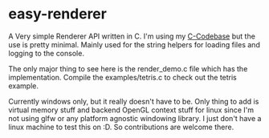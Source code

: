 # easy-renderer

A Very simple Renderer API written in C.
I'm using my [C-Codebase](https://github.com/PixelRifts/c-codebase) but the use is pretty minimal.
Mainly used for the string helpers for loading files and logging to the console.

The only major thing to see here is the render_demo.c file which has the implementation.
Compile the examples/tetris.c to check out the tetris example.

Currently windows only, but it really doesn't have to be. Only thing to add is virtual memory stuff and backend OpenGL context stuff for linux since I'm not using glfw or any platform agnostic windowing library. I just don't have a linux machine to test this on :D. So contributions are welcome there.
